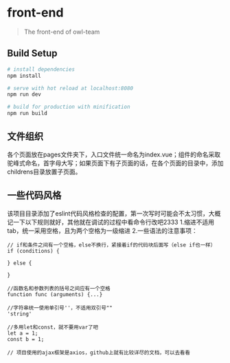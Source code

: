 # front-end

> The front-end of owl-team

## Build Setup

``` bash
# install dependencies
npm install

# serve with hot reload at localhost:8080
npm run dev

# build for production with minification
npm run build
```

## 文件组织
各个页面放在pages文件夹下，入口文件统一命名为index.vue；组件的命名采取驼峰式命名，首字母大写；如果页面下有子页面的话，在各个页面的目录中，添加childrens目录放置子页面。

## 一些代码风格
该项目目录添加了eslint代码风格检查的配置，第一次写时可能会不太习惯，大概记一下以下规则就好，其他就在调试的过程中看命令行改吧2333
1.缩进不适用tab，统一采用空格，且为两个空格为一级缩进
2.一些语法的注意事项：
```
// if和条件之间有一个空格，else不换行，紧接着if的代码块后面写（else if也一样）
if (conditions) {
  
} else {
  
}

//函数名和参数列表的括号之间应有一个空格
function func (arguments) {...}

//字符串统一使用单引号''，不适用双引号""
'string'

//多用let和const，就不要用var了吧
let a = 1;
const b = 1;

// 项目使用的ajax框架是axios，github上就有比较详尽的文档，可以去看看
